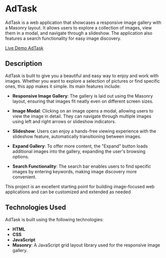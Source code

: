 # AdTask

AdTask is a web application that showcases a responsive image gallery with a Masonry layout. It allows users to explore a collection of images, view them in a modal, and navigate through a slideshow. The application also features a search functionality for easy image discovery.

[Live Demo AdTask](https://adtask-jet.vercel.app/)

## Description

AdTask is built to give you a beautiful and easy way to enjoy and work with images. Whether you want to explore a selection of pictures or find specific ones, this app makes it simple. Its main features include:

- **Responsive Image Gallery**: The gallery is laid out using the Masonry layout, ensuring that images fit neatly even on different screen sizes.

- **Image Modal**: Clicking on an image opens a modal, allowing users to view the image in detail. They can navigate through multiple images using left and right arrows or slideshow indicators.

- **Slideshow**: Users can enjoy a hands-free viewing experience with the slideshow feature, automatically transitioning between images.

- **Expand Gallery**: To offer more content, the "Expand" button loads additional images into the gallery, expanding the user's browsing options.

- **Search Functionality**: The search bar enables users to find specific images by entering keywords, making image discovery more convenient.

This project is an excellent starting point for building image-focused web applications and can be customized and extended as needed

## Technologies Used

AdTask is built using the following technologies:

- **HTML**
- **CSS**
- **JavaScript**
- **Masonry**: A JavaScript grid layout library used for the responsive image gallery.


